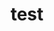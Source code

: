 ---
layout: plant
title: test
permalink: "/plants/test/"
data: {"dates": {"flower": 12, "vegetation": 65}, "actions":[{"newStage":"PLANTED","date":1483375738740,"type":"StageChange"},{"additives":[],"amount":50.0,"ph":6.27,"runoff": 6.4, "ppm":72,"date":1483550533478,"type":"Water"},{"additives":[],"amount":50.0,"ph":6.27,"ppm":72,"date":1483718783631,"type":"Water"},{"newStage":"GERMINATION","date":1483808077224,"type":"StageChange"},{"additives":[{"amount":1.0,"description":"Root juice"},{"amount":1.0,"description":"Bio heaven"}],"amount":50.0,"ph":6.3,"ppm":146,"date":1483900314514,"type":"Water"},{"additives":[{"amount":1.0,"description":"Root juice"},{"amount":1.0,"description":"Bio heaven"}],"amount":50.0,"ph":6.3,"ppm":146,"date":1484074855153,"type":"Water"},{"additives":[{"amount":2.0,"description":"Root juice"},{"amount":2.0,"description":"Bio heaven"},{"amount":0.5,"description":"Calmag"}],"amount":100.0,"runoff": 6.2, "ph":6.43,"ppm":317,"date":1484241781999,"type":"Water"},{"newStage":"VEGETATION","date":1484414039027,"type":"StageChange"},{"action":"TRANSPLANTED","date":1484414068250,"type":"Action"},{"runoff": 6.6, "additives":[{"amount":2.0,"description":"Root juice"},{"amount":2.0,"description":"Bio heaven"},{"amount":0.5,"description":"Calmag"},{"amount":1.0,"description":"Alg a mic"},{"amount":1.0,"description":"Bio grow"}],"amount":330.0,"ph":6.44,"ppm":545,"date":1484417378434,"type":"Water"},{"additives":[{"amount":2.0,"description":"Root juice"},{"amount":2.0,"description":"Bio heaven"},{"amount":0.5,"description":"Calmag"},{"amount":1.0,"description":"Alg a mic"},{"amount":1.0,"description":"Biogrow"}],"amount":330.0,"ph":6.34,"ppm":526,"date":1484677530723,"type":"Water"},{"action":"TOP","date":1484845791830,"type":"Action"},{"additives":[{"amount":2.0,"description":"Root juice"},{"amount":2.0,"description":"Bio heaven"},{"amount":0.5,"description":"Calmag"},{"amount":1.0,"description":"Alg a mic"},{"amount":1.0,"description":"Biogrow"}],"amount":330.0,"ph":6.36,"ppm":500,"date":1485018930888,"type":"Water"},{"additives":[{"amount":3.0,"description":"Root juice"},{"amount":3.0,"description":"Bio heaven"},{"amount":1.0,"description":"Calmag"},{"amount":2.0,"description":"Alg a mic"},{"amount":2.0,"description":"Biogrow"}],"amount":330.0,"ph":6.35,"ppm":878,"date":1485282991187,"type":"Water"},{"action":"TRANSPLANTED","date":1485282830192,"notes":"30l smart pot","type":"Action"},{"additives":[{"amount":3.0,"description":"Root juice"},{"amount":3.0,"description":"Bio heaven"},{"amount":1.0,"description":"Calmag"},{"amount":2.0,"description":"Alg a mic"},{"amount":2.0,"description":"Biogrow"}],"amount":1500.0,"ph":6.3,"ppm":894,"date":1485544831643,"type":"Water"},{"action":"TOP","date":1485541741856,"type":"Action"},{"action":"LST","date":1485623830395,"type":"Action"},{"additives":[{"amount":3.0,"description":"Root juice"},{"amount":3.0,"description":"Bio heaven"},{"amount":1.0,"description":"Calmag"},{"amount":3.0,"description":"Alg a mic"},{"amount":3.0,"description":"Biogrow"}],"amount":1500.0,"ph":6.4,"ppm":1290,"date":1485798691881,"type":"Water"},{"action":"TOP","date":1485881987945,"type":"Action"},{"additives":[{"amount":3.0,"description":"Root juice"},{"amount":2.0,"description":"Bio heaven"},{"amount":1.0,"description":"Calmag"},{"amount":3.0,"description":"Alg a mic"},{"amount":3.0,"description":"Biogrow"}],"amount":1500.0,"ph":6.48,"ppm":1340,"date":1486057892163,"type":"Water"},{"additives":[{"amount":4.0,"description":"Root juice"},{"amount":1.0,"description":"Calmag"},{"amount":4.0,"description":"Alg a mic"},{"amount":4.0,"description":"Biogrow"}],"amount":3000.0,"ph":6.43,"ppm":1350,"date":1486313972612,"type":"Water"},{"additives":[{"amount":4.0,"description":"Root juice"},{"amount":1.0,"description":"Calmag"},{"amount":4.0,"description":"Alg a mic"},{"amount":4.0,"description":"Biogrow"}],"amount":3000.0,"ph":6.51,"ppm":1160,"date":1486577853556,"type":"Water"},{"additives":[{"amount":4.0,"description":"Root juice"},{"amount":1.0,"description":"Calmag"},{"amount":5.0,"description":"Alg a mic"},{"amount":5.0,"description":"Biogrow"}],"amount":3000.0,"ph":6.41,"ppm":1590,"date":1486833994306,"type":"Water"},{"action":"TRIM","date":1486925892794,"notes":"trimmed bottom nodes","type":"Action"},{"additives":[{"amount":4.0,"description":"Root juice"},{"amount":1.0,"description":"Calmag"},{"amount":5.0,"description":"Alg a mic"},{"amount":5.0,"description":"Biogrow"}],"amount":3000.0,"ph":6.47,"ppm":1620,"date":1487096794847,"type":"Water"},{"action":"TRIM","date":1487182003299,"notes":"removed bottom 2 nodes","type":"Action"},{"additives":[{"amount":3.0,"description":"Root juice"},{"amount":1.0,"description":"Calmag"},{"amount":5.0,"description":"Alg a mic"},{"amount":5.0,"description":"Biogrow"}],"amount":3000.0,"ph":6.47,"ppm":1640,"date":1487352995585,"type":"Water"},{"additives":[{"amount":1.0,"description":"Calmag"},{"amount":5.0,"description":"Alg a mic"},{"amount":5.0,"description":"Biogrow"}],"amount":3000.0,"ph":6.51,"ppm":1760,"date":1487617535744,"type":"Water"},{"action":"LOLLIPOP","date":1487614804835,"type":"Action"},{"additives":[{"amount":1.0,"description":"Calmag"},{"amount":5.0,"description":"Alg a mic"},{"amount":5.0,"description":"Biogrow"}],"amount":3000.0,"ph":6.46,"ppm":1760,"date":1487876736032,"type":"Water"},{"additives":[{"amount":1.0,"description":"Calmag"},{"amount":5.0,"description":"Alg a mic"},{"amount":5.0,"description":"Biogrow"}],"amount":3000.0,"ph":6.48,"ppm":1770,"date":1488128736933,"type":"Water"},{"newStage":"FLOWER","date":1488129999759,"type":"StageChange"},{"additives":[{"amount":1.0,"description":"Calmag"},{"amount":5.0,"description":"Alg a mic"},{"amount":5.0,"description":"Biogrow"},{"amount":1.0,"description":"Topmax"},{"amount":1.0,"description":"Bio bloom"}],"amount":3000.0,"ph":6.51,"ppm":2020,"date":1488391537613,"type":"Water"},{"additives":[{"amount":1.0,"description":"Calmag"},{"amount":5.0,"description":"Alg a mic"},{"amount":5.0,"description":"Biogrow"},{"amount":1.0,"description":"Topmax"},{"amount":1.0,"description":"Bio bloom"}],"amount":3000.0,"ph":6.59,"ppm":1690,"date":1488651638114,"type":"Water"},{"additives":[{"amount":1.0,"description":"Calmag"},{"amount":5.0,"description":"Alg a mic"},{"amount":5.0,"description":"Biogrow"},{"amount":2.0,"description":"Topmax"},{"amount":2.0,"description":"Bio bloom"}],"amount":3000.0,"ph":6.49,"ppm":1950,"date":1488910838858,"type":"Water"},{"additives":[{"amount":1.0,"description":"Calmag"},{"amount":5.0,"description":"Alg a mic"},{"amount":5.0,"description":"Biogrow"},{"amount":2.0,"description":"Topmax"},{"amount":2.0,"description":"Bio bloom"}],"amount":3000.0,"ph":6.48,"ppm":1760,"date":1489180419009,"type":"Water"},{"additives":[{"amount":1.0,"description":"Calmag"},{"amount":5.0,"description":"Alg a mic"},{"amount":5.0,"description":"Biogrow"},{"amount":3.0,"description":"Topmax"},{"amount":3.0,"description":"Bio bloom"}],"amount":3000.0,"ph":6.53,"ppm":1640,"date":1489180419680,"type":"Water"}],"clone":false,"id":"c6432b00-536a-4fb0-a7c2-69fff404854d","images":["/storage/emulated/0/DCIM/GrowTracker/c6432b00-536a-4fb0-a7c2-69fff404854d/1483898187358.jpg","/storage/emulated/0/DCIM/GrowTracker/c6432b00-536a-4fb0-a7c2-69fff404854d/1484074490270.jpg","/storage/emulated/0/DCIM/GrowTracker/c6432b00-536a-4fb0-a7c2-69fff404854d/1484241594370.jpg","/storage/emulated/0/DCIM/GrowTracker/c6432b00-536a-4fb0-a7c2-69fff404854d/1484414027818.jpg","/storage/emulated/0/DCIM/GrowTracker/c6432b00-536a-4fb0-a7c2-69fff404854d/1484676642130.jpg","/storage/emulated/0/DCIM/GrowTracker/c6432b00-536a-4fb0-a7c2-69fff404854d/1484759484916.jpg","/storage/emulated/0/DCIM/GrowTracker/c6432b00-536a-4fb0-a7c2-69fff404854d/1484759499618.jpg","/storage/emulated/0/DCIM/GrowTracker/c6432b00-536a-4fb0-a7c2-69fff404854d/1484844931809.jpg","/storage/emulated/0/DCIM/GrowTracker/c6432b00-536a-4fb0-a7c2-69fff404854d/1485019045498.jpg","/storage/emulated/0/DCIM/GrowTracker/c6432b00-536a-4fb0-a7c2-69fff404854d/1485283025913.jpg","/storage/emulated/0/DCIM/GrowTracker/c6432b00-536a-4fb0-a7c2-69fff404854d/1485541197247.jpg","/storage/emulated/0/DCIM/GrowTracker/c6432b00-536a-4fb0-a7c2-69fff404854d/1485623557094.jpg","/storage/emulated/0/DCIM/GrowTracker/c6432b00-536a-4fb0-a7c2-69fff404854d/1485623821590.jpg","/storage/emulated/0/DCIM/GrowTracker/c6432b00-536a-4fb0-a7c2-69fff404854d/1485711466271.jpg","/storage/emulated/0/DCIM/GrowTracker/c6432b00-536a-4fb0-a7c2-69fff404854d/1485711479094.jpg","/storage/emulated/0/DCIM/GrowTracker/c6432b00-536a-4fb0-a7c2-69fff404854d/1485799202940.jpg","/storage/emulated/0/DCIM/GrowTracker/c6432b00-536a-4fb0-a7c2-69fff404854d/1486057197678.jpg","/storage/emulated/0/DCIM/GrowTracker/c6432b00-536a-4fb0-a7c2-69fff404854d/1486314659705.jpg","/storage/emulated/0/DCIM/GrowTracker/c6432b00-536a-4fb0-a7c2-69fff404854d/1486488095905.jpg","/storage/emulated/0/DCIM/GrowTracker/c6432b00-536a-4fb0-a7c2-69fff404854d/1486580349554.jpg","/storage/emulated/0/DCIM/GrowTracker/c6432b00-536a-4fb0-a7c2-69fff404854d/1486662578102.jpg","/storage/emulated/0/DCIM/GrowTracker/c6432b00-536a-4fb0-a7c2-69fff404854d/1486834254245.jpg","/storage/emulated/0/DCIM/GrowTracker/c6432b00-536a-4fb0-a7c2-69fff404854d/1487096897259.jpg","/storage/emulated/0/DCIM/GrowTracker/c6432b00-536a-4fb0-a7c2-69fff404854d/1487353596610.jpg","/storage/emulated/0/DCIM/GrowTracker/c6432b00-536a-4fb0-a7c2-69fff404854d/1487613433437.jpg","/storage/emulated/0/DCIM/GrowTracker/c6432b00-536a-4fb0-a7c2-69fff404854d/1487613446873.jpg","/storage/emulated/0/DCIM/GrowTracker/c6432b00-536a-4fb0-a7c2-69fff404854d/1487614593624.jpg","/storage/emulated/0/DCIM/GrowTracker/c6432b00-536a-4fb0-a7c2-69fff404854d/1487879019550.jpg","/storage/emulated/0/DCIM/GrowTracker/c6432b00-536a-4fb0-a7c2-69fff404854d/1488129042268.jpg","/storage/emulated/0/DCIM/GrowTracker/c6432b00-536a-4fb0-a7c2-69fff404854d/1488129054217.jpg","/storage/emulated/0/DCIM/GrowTracker/c6432b00-536a-4fb0-a7c2-69fff404854d/1488392810044.jpg","/storage/emulated/0/DCIM/GrowTracker/c6432b00-536a-4fb0-a7c2-69fff404854d/1488392818303.jpg","/storage/emulated/0/DCIM/GrowTracker/c6432b00-536a-4fb0-a7c2-69fff404854d/1488392827180.jpg","/storage/emulated/0/DCIM/GrowTracker/c6432b00-536a-4fb0-a7c2-69fff404854d/1488392842823.jpg","/storage/emulated/0/DCIM/GrowTracker/c6432b00-536a-4fb0-a7c2-69fff404854d/1488392855758.jpg","/storage/emulated/0/DCIM/GrowTracker/c6432b00-536a-4fb0-a7c2-69fff404854d/1488652593953.jpg","/storage/emulated/0/DCIM/GrowTracker/c6432b00-536a-4fb0-a7c2-69fff404854d/1488910729950.jpg","/storage/emulated/0/DCIM/GrowTracker/c6432b00-536a-4fb0-a7c2-69fff404854d/1488996498750.jpg","/storage/emulated/0/DCIM/GrowTracker/c6432b00-536a-4fb0-a7c2-69fff404854d/1489264966841.jpg","/storage/emulated/0/DCIM/GrowTracker/c6432b00-536a-4fb0-a7c2-69fff404854d/1489429763199.jpg","/storage/emulated/0/DCIM/GrowTracker/c6432b00-536a-4fb0-a7c2-69fff404854d/1489429773374.jpg","/storage/emulated/0/DCIM/GrowTracker/c6432b00-536a-4fb0-a7c2-69fff404854d/1489429783569.jpg","/storage/emulated/0/DCIM/GrowTracker/c6432b00-536a-4fb0-a7c2-69fff404854d/1489430310866.jpg"],"medium":"SOIL","mediumDetails":"biobizz light mix + perlite 60/40","name":"Red Diesel","plantDate":1483375738740,"strain":"Barney\u0027s Farm - Red Diesel"}
---
